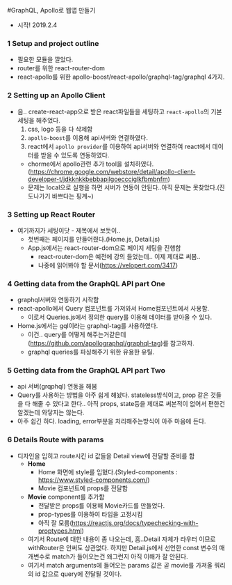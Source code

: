 #GraphQL, Apollo로 웹앱 만들기

* 시작! 2019.2.4

### 1 Setup and project outline
* 필요한 모듈을 깔았다.
* router를 위한 react-router-dom
* react-apollo를 위한 apollo-boost/react-apollo/graphql-tag/graphql 4가지.

### 2 Setting up an Apollo Client
* 음.. create-react-app으로 받은 react파일들을 세팅하고 ```react-apollo```의 기본 세팅을 해주었다.
    1. css, logo 등을 다 삭제함
    1. ```apollo-boost```를 이용해 api서버와 연결하였다.
    1. react에서 ```apollo provider```를 이용하여 api서버와 연결하여 react에서 데이터를 받을 수 있도록 연동하였다.
    * chorme에서 apollo관련 추가 tool을 설치하였다.(https://chrome.google.com/webstore/detail/apollo-client-developer-t/jdkknkkbebbapilgoeccciglkfbmbnfm)
    * 문제는 local으로 실행을 하면 서버가 연동이 안된다..아직 문제는 못찾았다.(진도나가기 바쁘다는 핑계~)

### 3 Setting up React Router
* 여기까지가 세팅이닷 - 제목에서 보듯이..
    * 첫번째는 페이지를 만들어줬다.(Home.js, Detail.js)
    * App.js에서는 react-router-dom으로 페이지 세팅을 진행함
        * react-router-dom은 예전에 강의 들었는데.. 이제 제대로 써봄..
        * 나중에 읽어봐야 할 문서(https://velopert.com/3417)

### 4 Getting data from the GraphQL API part One
* graphql서버와 연동하기 시작함
* react-apollo에서 Query 컴포넌트를 가져와서 Home컴포넌트에서 사용함.
    * 이로서 Queries.js에서 정의한 query를 이용해 데이터를 받아올 수 있다.
* Home.js에서는 gql이라는 graphql-tag를 사용하였다.
    * 이건.. query를 어떻게 해주는거같은데(https://github.com/apollographql/graphql-tag)를 참고하자.
    * graphql queries를 파싱해주기 위한 유용한 유틸.

### 5 Getting data from the GraphQL API part Two
* api 서버(grqphql) 연동을 해봄
* Query를 사용하는 방법을 아주 쉽게 해놨다. stateless방식이고, prop 같은 것들을 다 해줄 수 있다고 한다.. 아직 props, state등을 제대로 써본적이 없어서 편한건 알겠는데 와닿지는 않는다.
* 아주 쉽긴 하다. loading, error부분을 처리해주는방식이 아주 마음에 든다.

### 6 Details Route with params
* 디자인을 입히고 route시킨 id 값들을 Detail view에 전달할 준비를 함
    * **Home**
        * Home 화면에 style를 입혔다.(Styled-components : https://www.styled-components.com/)
        * Movie 컴포넌트에 props를 전달함
    * **Movie** component를 추가함
        * 전달받은 props를 이용해 Movie카드를 만들었다.
        * prop-types를 이용하여 타입을 고정시킴
        * 아직 잘 모름(https://reactjs.org/docs/typechecking-with-proptypes.html)
    * 여기서 Route에 대한 내용이 좀 나오는데, 흠..Detail 자체가 라우터 이므로 withRouter은 안써도 상관없다. 하지만 Detail.js에서 선언한 const 변수의 매개변수로 match가 들어오는건 왜그런지 아직 이해가 잘 안된다.
    * 여기서 match arguments에 들어오는 params 값은 곧 movie를 가져올 쿼리의 id 값으로 query에 전달될 것이다.